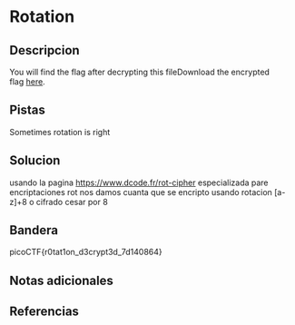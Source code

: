 # Rotation


## Descripcion
You will find the flag after decrypting this fileDownload the encrypted flag [here](https://artifacts.picoctf.net/c/391/encrypted.txt).

## Pistas
Sometimes rotation is right

## Solucion
usando la pagina https://www.dcode.fr/rot-cipher especializada pare encriptaciones rot nos damos cuanta que se encripto usando rotacion [a-z]+8 o cifrado cesar por 8
## Bandera
picoCTF{r0tat1on_d3crypt3d_7d140864}
## Notas adicionales


## Referencias
